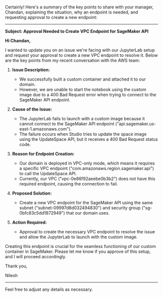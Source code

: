 Certainly! Here's a summary of the key points to share with your manager, Chandan, explaining the situation, why an endpoint is needed, and requesting approval to create a new endpoint:

---

**Subject: Approval Needed to Create VPC Endpoint for SageMaker API**

**Hi Chandan,**

I wanted to update you on an issue we're facing with our JupyterLab setup and request your approval to create a new VPC endpoint to resolve it. Below are the key points from my recent conversation with the AWS team:

1. **Issue Description:**
   - We successfully built a custom container and attached it to our domain.
   - However, we are unable to start the notebook using the custom image due to a 400 Bad Request error when trying to connect to the SageMaker API endpoint.

2. **Cause of the Issue:**
   - The JupyterLab fails to launch with a custom image because it cannot connect to the SageMaker API endpoint ("api.sagemaker.us-east-1.amazonaws.com").
   - The failure occurs when Studio tries to update the space image using the UpdateSpace API, but it receives a 400 Bad Request status code.

3. **Reason for Endpoint Creation:**
   - Our domain is deployed in VPC-only mode, which means it requires a specific VPC endpoint ("com.amazonaws.region.sagemaker.api") to call the UpdateSpace API.
   - Currently, our VPC ("vpc-0e86f92aeebe0b3b2") does not have this required endpoint, causing the connection to fail.

4. **Proposed Solution:**
   - Create a new VPC endpoint for the SageMaker API using the same subnet ("subnet-09997d8d032494830") and security group ("sg-0bfc83c5dd1872949") that our domain uses.

5. **Action Required:**
   - Approval to create the necessary VPC endpoint to resolve the issue and allow the JupyterLab to launch with the custom image.

Creating this endpoint is crucial for the seamless functioning of our custom container in SageMaker. Please let me know if you approve of this setup, and I will proceed accordingly.

Thank you,

Nilesh

---

Feel free to adjust any details as necessary.
